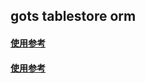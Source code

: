 ## gots tablestore orm

#### [使用参考](https://github.com/layasugar/otsorm-go/tree/master/client_test.go)
#### [使用参考](https://github.com/layasugar/otsorm-go/tree/master/scan_test.go)

